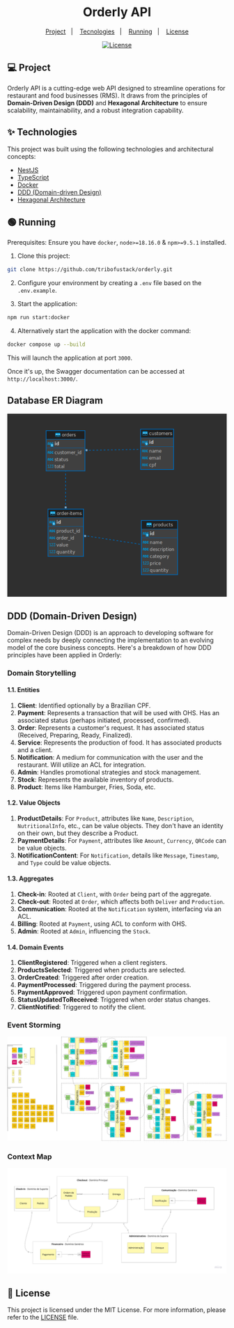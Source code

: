 <h1 align="center">Orderly API</h1>

<p align="center">
  <a href="#-project">Project</a>&nbsp;&nbsp;&nbsp;|&nbsp;&nbsp;&nbsp;
  <a href="#-technologies">Tecnologies</a>&nbsp;&nbsp;&nbsp;|&nbsp;&nbsp;&nbsp;
  <a href="#-running">Running</a>&nbsp;&nbsp;&nbsp;|&nbsp;&nbsp;&nbsp;
  <a href="#-license">License</a>
</p>

<p align="center">
  <a href="#-license">
    <img alt="License" src="https://img.shields.io/static/v1?label=license&message=MIT&color=ed2945&labelColor=000000">
  </a>
</p>

## 💻 Project

Orderly API is a cutting-edge web API designed to streamline operations for restaurant and food businesses (RMS). It draws from the principles of **Domain-Driven Design (DDD)** and **Hexagonal Architecture** to ensure scalability, maintainability, and a robust integration capability.

## ✨ Technologies

This project was built using the following technologies and architectural concepts:

- [NestJS](https://nestjs.com/)
- [TypeScript](https://www.typescriptlang.org/)
- [Docker](https://www.docker.com/)
- [DDD (Domain-driven Design)](https://domainlanguage.com/)
- [Hexagonal Architecture](<https://en.wikipedia.org/wiki/Hexagonal_architecture_(software)>)

## 🟢 Running

Prerequisites: Ensure you have `docker`, `node>=18.16.0` & `npm>=9.5.1` installed.

1. Clone this project:

```sh
git clone https://github.com/tribofustack/orderly.git
```

2. Configure your environment by creating a `.env` file based on the `.env.example`.

3. Start the application:

```sh
npm run start:docker
```

4. Alternatively start the application with the docker command:
```sh
docker compose up --build
```

This will launch the application at port `3000`.

Once it's up, the Swagger documentation can be accessed at `http://localhost:3000/`.

## Database ER Diagram

<div align="center">
  <img src="./.github/orderly-er-diagram.png" alt="ER Diagram" />
</div>

## DDD (Domain-Driven Design)

Domain-Driven Design (DDD) is an approach to developing software for complex needs by deeply connecting the implementation to an evolving model of the core business concepts. Here's a breakdown of how DDD principles have been applied in Orderly:

### Domain Storytelling

#### 1.1. Entities

1. **Client**: Identified optionally by a Brazilian CPF.
2. **Payment**: Represents a transaction that will be used with OHS. Has an associated status (perhaps initiated, processed, confirmed).
3. **Order**: Represents a customer's request. It has associated status (Received, Preparing, Ready, Finalized).
4. **Service**: Represents the production of food. It has associated products and a client.
5. **Notification**: A medium for communication with the user and the restaurant. Will utilize an ACL for integration.
6. **Admin**: Handles promotional strategies and stock management.
7. **Stock**: Represents the available inventory of products.
8. **Product**: Items like Hamburger, Fries, Soda, etc.

#### 1.2. Value Objects

1. **ProductDetails**: For `Product`, attributes like `Name`, `Description`, `NutritionalInfo`, etc., can be value objects. They don't have an identity on their own, but they describe a Product.
2. **PaymentDetails**: For `Payment`, attributes like `Amount`, `Currency`, `QRCode` can be value objects.
3. **NotificationContent**: For `Notification`, details like `Message`, `Timestamp`, and `Type` could be value objects.

#### 1.3. Aggregates

1. **Check-in**: Rooted at `Client`, with `Order` being part of the aggregate.
2. **Check-out**: Rooted at `Order`, which affects both `Deliver` and `Production`.
3. **Communication**: Rooted at the `Notification` system, interfacing via an ACL.
4. **Billing**: Rooted at `Payment`, using ACL to conform with OHS.
5. **Admin**: Rooted at `Admin`, influencing the `Stock`.

#### 1.4. Domain Events

1. **ClientRegistered**: Triggered when a client registers.
2. **ProductsSelected**: Triggered when products are selected.
3. **OrderCreated**: Triggered after order creation.
4. **PaymentProcessed**: Triggered during the payment process.
5. **PaymentApproved**: Triggered upon payment confirmation.
6. **StatusUpdatedToReceived**: Triggered when order status changes.
7. **ClientNotified**: Triggered to notify the client.

### Event Storming

<div align="center">
  <img src="./.github/event-storming.png" alt="Event Storming" />
</div>

### Context Map

<div align="center">
  <img src="./.github/context-map.png" alt="Context Map" />
</div>

## 📝 License

This project is licensed under the MIT License. For more information, please refer to the [LICENSE](LICENSE.md) file.

